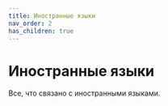 ```yaml
---
title: Иностранные языки
nav_order: 2
has_children: true
---
```


# Иностранные языки

Все, что связано с иностранными языками.

